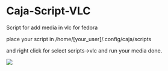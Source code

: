 # Caja-Script-VLC
Script for add media in vlc for fedora
  
place your script in /home/[your_user]/.config/caja/scripts  
  
and right click for select scripts->vlc and run your media done.

![](http://www.cuby-hebergs.com/dl/images/vlc.png)

